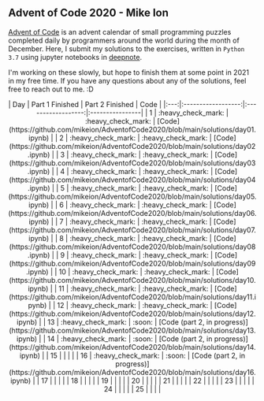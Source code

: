 ## Advent of Code 2020 - Mike Ion
[Advent of Code](https://adventofcode.com) is an advent calendar of small programming puzzles completed daily by programmers around the world 
during the month of December. Here, I submit my solutions to the exercises, written in `Python 3.7` using jupyter notebooks in [deepnote](http://deepnote.com). 

I'm working on these slowly, but hope to finish them at some point in 2021 in my free time. If you have any questions about any of the solutions, feel free to reach out to me. :D

<center>
| Day |   Part 1 Finished  |  Part 2 Finished   | Code            |
|:---:|:------------------:|:------------------:|:----------------|
|  1  | :heavy_check_mark: | :heavy_check_mark: |  [Code](https://github.com/mikeion/AdventofCode2020/blob/main/solutions/day01.ipynb)               |
|  2  | :heavy_check_mark: | :heavy_check_mark: |  [Code](https://github.com/mikeion/AdventofCode2020/blob/main/solutions/day02.ipynb)               |
|  3  | :heavy_check_mark: | :heavy_check_mark: |  [Code](https://github.com/mikeion/AdventofCode2020/blob/main/solutions/day03.ipynb)               |
|  4  | :heavy_check_mark: | :heavy_check_mark: |  [Code](https://github.com/mikeion/AdventofCode2020/blob/main/solutions/day04.ipynb)               |
|  5  | :heavy_check_mark: | :heavy_check_mark: |  [Code](https://github.com/mikeion/AdventofCode2020/blob/main/solutions/day05.ipynb)               |
|  6  | :heavy_check_mark: | :heavy_check_mark: |  [Code](https://github.com/mikeion/AdventofCode2020/blob/main/solutions/day06.ipynb)               |
|  7  | :heavy_check_mark: | :heavy_check_mark: |  [Code](https://github.com/mikeion/AdventofCode2020/blob/main/solutions/day07.ipynb)              |
|  8  | :heavy_check_mark: | :heavy_check_mark: |  [Code](https://github.com/mikeion/AdventofCode2020/blob/main/solutions/day08.ipynb)              |
|  9  | :heavy_check_mark: | :heavy_check_mark: |  [Code](https://github.com/mikeion/AdventofCode2020/blob/main/solutions/day09.ipynb)              |
|  10 | :heavy_check_mark: | :heavy_check_mark: |  [Code](https://github.com/mikeion/AdventofCode2020/blob/main/solutions/day10.ipynb)               |
|  11 | :heavy_check_mark: | :heavy_check_mark: |  [Code](https://github.com/mikeion/AdventofCode2020/blob/main/solutions/day11.ipynb)               |
|  12 | :heavy_check_mark: | :heavy_check_mark: |  [Code](https://github.com/mikeion/AdventofCode2020/blob/main/solutions/day12.ipynb)               |
|  13 | :heavy_check_mark: | :soon:             |  [Code (part 2, in progress)](https://github.com/mikeion/AdventofCode2020/blob/main/solutions/day13.ipynb)               |
|  14 | :heavy_check_mark: | :soon:             |  [Code (part 2, in progress)](https://github.com/mikeion/AdventofCode2020/blob/main/solutions/day14.ipynb)               |
|  15 |                    |                    |                 |
|  16 | :heavy_check_mark: | :soon:             |  [Code (part 2, in progress)](https://github.com/mikeion/AdventofCode2020/blob/main/solutions/day16.ipynb)               |
|  17 |                    |                    |                 |
|  18 |                    |                    |                 |
|  19 |                    |                    |                 |
|  20 |                    |                    |                 |
|  21 |                    |                    |                 |
|  22 |                    |                    |                 |
|  23 |                    |                    |                 |
|  24 |                    |                    |                 |
|  25 |                    |                    |                 |
  </center>
